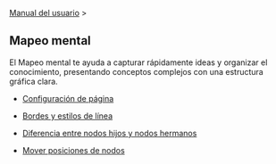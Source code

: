 [Manual del usuario](/dragonnest/drawnote/manual/es) >

Mapeo mental
---

El Mapeo mental te ayuda a capturar rápidamente ideas y organizar el conocimiento, presentando conceptos complejos con una estructura gráfica clara.

- [Configuración de página](page_settings.md)

- [Bordes y estilos de línea](border_and_line_style.md)

- [Diferencia entre nodos hijos y nodos hermanos](child_nodes_and_sibling_nodes.md)

- [Mover posiciones de nodos](move_node_position.md)